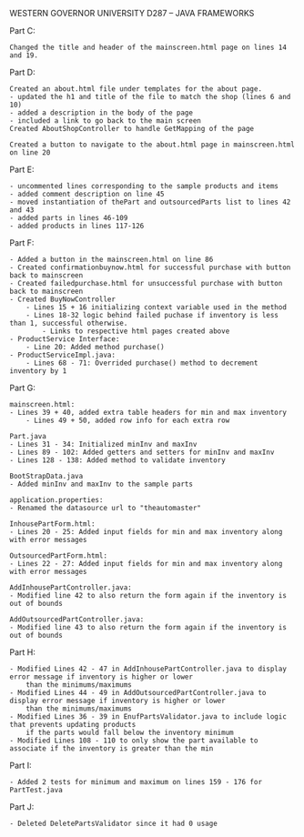 WESTERN GOVERNOR UNIVERSITY
D287 – JAVA FRAMEWORKS

Part C:

    Changed the title and header of the mainscreen.html page on lines 14 and 19.

Part D:

    Created an about.html file under templates for the about page.
    - updated the h1 and title of the file to match the shop (lines 6 and 10)
    - added a description in the body of the page 
    - included a link to go back to the main screen
    Created AboutShopController to handle GetMapping of the page
    
    Created a button to navigate to the about.html page in mainscreen.html on line 20

Part E:
    
    - uncommented lines corresponding to the sample products and items
    - added comment description on line 45
    - moved instantiation of thePart and outsourcedParts list to lines 42 and 43
    - added parts in lines 46-109
    - added products in lines 117-126

Part F:

    - Added a button in the mainscreen.html on line 86
    - Created confirmationbuynow.html for successful purchase with button back to mainscreen
    - Created failedpurchase.html for unsuccessful purchase with button back to mainscreen
    - Created BuyNowController
        - Lines 15 + 16 initializing context variable used in the method
        - Lines 18-32 logic behind failed puchase if inventory is less than 1, successful otherwise.
            - Links to respective html pages created above
    - ProductService Interface:
        - Line 20: Added method purchase() 
    - ProductServiceImpl.java:
        - Lines 68 - 71: Overrided purchase() method to decrement inventory by 1

Part G:
    
    mainscreen.html:    
    - Lines 39 + 40, added extra table headers for min and max inventory
        - Lines 49 + 50, added row info for each extra row
    
    Part.java
    - Lines 31 - 34: Initialized minInv and maxInv
    - Lines 89 - 102: Added getters and setters for minInv and maxInv 
    - Lines 128 - 138: Added method to validate inventory
    
    BootStrapData.java
    - Added minInv and maxInv to the sample parts

    application.properties:
    - Renamed the datasource url to "theautomaster"
    
    InhousePartForm.html:
    - Lines 20 - 25: Added input fields for min and max inventory along with error messages
    
    OutsourcedPartForm.html:
    - Lines 22 - 27: Added input fields for min and max inventory along with error messages
    
    AddInhousePartController.java:
    - Modified line 42 to also return the form again if the inventory is out of bounds

    AddOutsourcedPartController.java:
    - Modified line 43 to also return the form again if the inventory is out of bounds

Part H:
    
    - Modified Lines 42 - 47 in AddInhousePartController.java to display error message if inventory is higher or lower 
        than the minimums/maximums 
    - Modified Lines 44 - 49 in AddOutsourcedPartController.java to display error message if inventory is higher or lower 
        than the minimums/maximums 
    - Modified Lines 36 - 39 in EnufPartsValidator.java to include logic that prevents updating products
        if the parts would fall below the inventory minimum
    - Modified Lines 108 - 110 to only show the part available to associate if the inventory is greater than the min

Part I:
    
    - Added 2 tests for minimum and maximum on lines 159 - 176 for PartTest.java

Part J:

    - Deleted DeletePartsValidator since it had 0 usage
    
    
